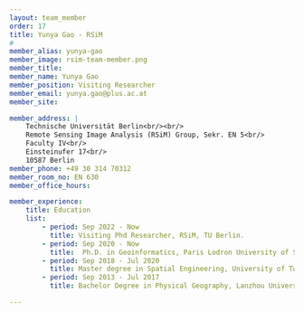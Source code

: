 ```yaml
---
layout: team_member
order: 17
title: Yunya Gao - RSiM
#
member_alias: yunya-gao
member_image: rsim-team-member.png
member_title:
member_name: Yunya Gao
member_position: Visiting Researcher
member_email: yunya.gao@plus.ac.at
member_site:

member_address: |
    Technische Universität Berlin<br/><br/>
    Remote Sensing Image Analysis (RSiM) Group, Sekr. EN 5<br/>
    Faculty IV<br/>
    Einsteinufer 17<br/>
    10587 Berlin
member_phone: +49 30 314 70312
member_room_no: EN 630
member_office_hours:

member_experience:
    title: Education
    list:
        - period: Sep 2022 - Now
          title: Visiting Phd Researcher, RSiM, TU Berlin.
        - period: Sep 2020 - Now
          title:  Ph.D. in Geoinformatics, Paris Lodron University of Salzburg.
        - period: Sep 2018 - Jul 2020
          title: Master degree in Spatial Engineering, University of Twente.
        - period: Sep 2013 - Jul 2017
          title: Bachelor Degree in Physical Geography, Lanzhou University.

---
```

